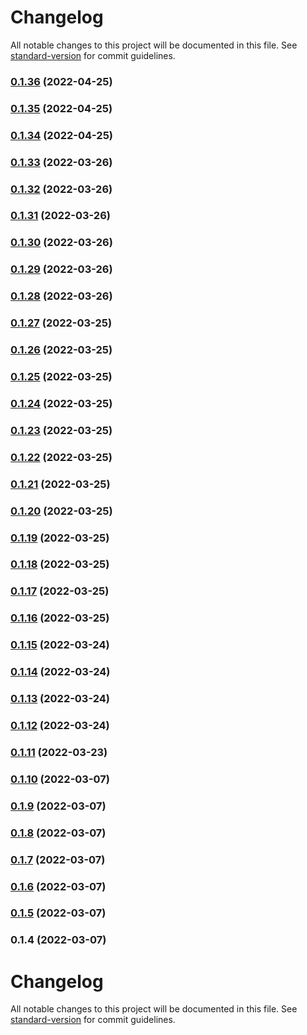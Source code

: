 # Changelog

All notable changes to this project will be documented in this file. See [standard-version](https://github.com/conventional-changelog/standard-version) for commit guidelines.

### [0.1.36](https://github.com/srclaunch/icons/compare/v0.1.35...v0.1.36) (2022-04-25)

### [0.1.35](https://github.com/srclaunch/icons/compare/v0.1.34...v0.1.35) (2022-04-25)

### [0.1.34](https://github.com/srclaunch/icons/compare/v0.1.33...v0.1.34) (2022-04-25)

### [0.1.33](https://github.com/srclaunch/icons/compare/v0.1.32...v0.1.33) (2022-03-26)

### [0.1.32](https://github.com/srclaunch/icons/compare/v0.1.31...v0.1.32) (2022-03-26)

### [0.1.31](https://github.com/srclaunch/icons/compare/v0.1.30...v0.1.31) (2022-03-26)

### [0.1.30](https://github.com/srclaunch/icons/compare/v0.1.29...v0.1.30) (2022-03-26)

### [0.1.29](https://github.com/srclaunch/icons/compare/v0.1.28...v0.1.29) (2022-03-26)

### [0.1.28](https://github.com/srclaunch/icons/compare/v0.1.27...v0.1.28) (2022-03-26)

### [0.1.27](https://github.com/srclaunch/icons/compare/v0.1.26...v0.1.27) (2022-03-25)

### [0.1.26](https://github.com/srclaunch/icons/compare/v0.1.25...v0.1.26) (2022-03-25)

### [0.1.25](https://github.com/srclaunch/icons/compare/v0.1.24...v0.1.25) (2022-03-25)

### [0.1.24](https://github.com/srclaunch/icons/compare/v0.1.23...v0.1.24) (2022-03-25)

### [0.1.23](https://github.com/srclaunch/icons/compare/v0.1.22...v0.1.23) (2022-03-25)

### [0.1.22](https://github.com/srclaunch/icons/compare/v0.1.21...v0.1.22) (2022-03-25)

### [0.1.21](https://github.com/srclaunch/icons/compare/v0.1.20...v0.1.21) (2022-03-25)

### [0.1.20](https://github.com/srclaunch/icons/compare/v0.1.19...v0.1.20) (2022-03-25)

### [0.1.19](https://github.com/srclaunch/icons/compare/v0.1.18...v0.1.19) (2022-03-25)

### [0.1.18](https://github.com/srclaunch/icons/compare/v0.1.17...v0.1.18) (2022-03-25)

### [0.1.17](https://github.com/srclaunch/icons/compare/v0.1.16...v0.1.17) (2022-03-25)

### [0.1.16](https://github.com/srclaunch/icons/compare/v0.1.15...v0.1.16) (2022-03-25)

### [0.1.15](https://github.com/srclaunch/icons/compare/v0.1.14...v0.1.15) (2022-03-24)

### [0.1.14](https://github.com/srclaunch/icons/compare/v0.1.13...v0.1.14) (2022-03-24)

### [0.1.13](https://github.com/srclaunch/icons/compare/v0.1.12...v0.1.13) (2022-03-24)

### [0.1.12](https://github.com/srclaunch/icons/compare/v0.1.11...v0.1.12) (2022-03-24)

### [0.1.11](https://github.com/srclaunch/icons/compare/v0.1.10...v0.1.11) (2022-03-23)

### [0.1.10](https://github.com/srclaunch/icons/compare/v0.1.9...v0.1.10) (2022-03-07)

### [0.1.9](https://github.com/srclaunch/icons/compare/v0.1.8...v0.1.9) (2022-03-07)

### [0.1.8](https://github.com/srclaunch/icons/compare/v0.1.7...v0.1.8) (2022-03-07)

### [0.1.7](https://github.com/srclaunch/icons/compare/v0.1.6...v0.1.7) (2022-03-07)

### [0.1.6](https://github.com/srclaunch/icons/compare/v0.1.5...v0.1.6) (2022-03-07)

### [0.1.5](https://github.com/srclaunch/icons/compare/v0.1.4...v0.1.5) (2022-03-07)

### 0.1.4 (2022-03-07)

# Changelog

All notable changes to this project will be documented in this file. See [standard-version](https://github.com/conventional-changelog/standard-version) for commit guidelines.
